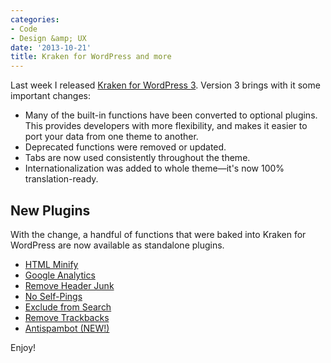 ```yaml
---
categories:
- Code
- Design &amp; UX
date: '2013-10-21'
title: Kraken for WordPress and more
---
```


Last week I released <a href="http://github.com/cferdinandi/kraken-for-wordpress/">Kraken for WordPress 3</a>. Version 3 brings with it some important changes:<!--more-->

<ul>
<li>Many of the built-in functions have been converted to optional plugins. This provides developers with more flexibility, and makes it easier to port your data from one theme to another.</li>
<li>Deprecated functions were removed or updated.</li>
<li>Tabs are now used consistently throughout the theme.</li>
<li>Internationalization was added to whole theme&mdash;it's now 100% translation-ready.</li>
</ul>

<h2>New Plugins</h2>

With the change, a handful of functions that were baked into Kraken for WordPress are now available as standalone plugins.

<ul>
<li><a href="http://github.com/cferdinandi/html-minify/">HTML Minify</a></li>
<li><a href="http://github.com/cferdinandi/google-analytics/">Google Analytics</a></li>
<li><a href="http://github.com/cferdinandi/remove-header-junk/">Remove Header Junk</a></li>
<li><a href="http://github.com/cferdinandi/no-self-pings/">No Self-Pings</a></li>
<li><a href="http://github.com/cferdinandi/exclude-from-search/">Exclude from Search</a></li>
<li><a href="http://github.com/cferdinandi/remove-trackbacks/">Remove Trackbacks</a></li>
<li><a href="http://github.com/cferdinandi/antispambot/">Antispambot (NEW!)</a></li>
</ul>

Enjoy!